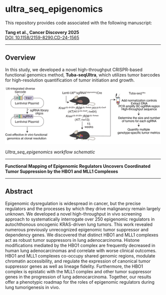 # ultra_seq_epigenomics

This repository provides code associated with the following manuscript:

**Tang et al., Cancer Discovery 2025**  
[DOI: 10.1158/2159-8290.CD-24-1565](https://doi.org/10.1158/2159-8290.CD-24-1565)

---
## Overview

In this study, we developed a novel high-throughput CRISPR-based functional genomics method, **Tuba-seqUltra**, which utilizes tumor barcodes for high-resolution quantification of tumor initiation and growth.

![Method Overview](method_schematics.png)

*Ultra_seq_epigenomics workflow schematic*

---

**Functional Mapping of Epigenomic Regulators Uncovers Coordinated Tumor Suppression by the HBO1 and MLL1 Complexes**

---

## Abstract

Epigenomic dysregulation is widespread in cancer, but the precise regulators and the processes by which they drive malignancy remain largely unknown. We developed a novel high-throughput in vivo screening approach to systematically interrogate over 250 epigenomic regulators in autochthonous oncogenic KRAS-driven lung tumors. This work revealed numerous previously unrecognized epigenomic tumor suppressor and dependency genes. We discovered that distinct HBO1 and MLL1 complexes act as robust tumor suppressors in lung adenocarcinoma. Histone modifications mediated by the HBO1 complex are frequently decreased in human lung adenocarcinomas and correlate with worse clinical outcomes. HBO1 and MLL1 complexes co-occupy shared genomic regions, modulate chromatin accessibility, and regulate the expression of canonical tumor suppressor genes as well as lineage fidelity. Furthermore, the HBO1 complex is epistatic with the MLL1 complex and other tumor suppressor genes in the progression of lung adenocarcinoma. Together, our results offer a phenotypic roadmap for the roles of epigenomic regulators during lung tumorigenesis in vivo.
